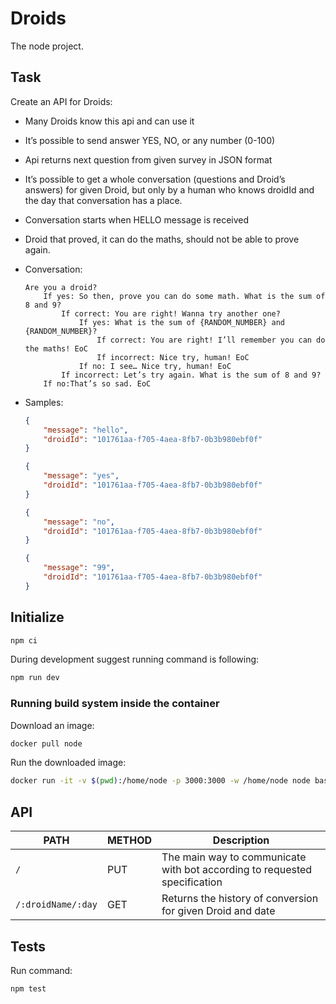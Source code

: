 # Droids

The node project.

## Task

Create an API for Droids:

 * Many Droids know this api and can use it
 * It’s possible to send answer YES, NO, or any number (0-100)
 * Api returns next question from given survey in JSON format
 * It’s possible to get a whole conversation (questions and Droid’s answers) for given Droid, but only by a
human who knows droidId and the day that conversation has a place.
 * Conversation starts when HELLO message is received
 * Droid that proved, it can do the maths, should not be able to prove again.
 * Conversation:

    ```
    Are you a droid?
        If yes: ​So then, prove you can do some math. What is the sum of 8 and 9?
            If correct: ​You are right! Wanna try another one?
                If yes: ​What is the sum of {RANDOM_NUMBER} and {RANDOM_NUMBER}?
                    If correct​: You are right! I’ll remember you can do the maths! ​EoC
                    If incorrect: Nice try, human! ​EoC
                If no: ​I see… Nice try, human! ​EoC
            If incorrect: ​Let’s try again. What is the sum of 8 and 9?
        If no:​That’s so sad. ​EoC
    ```

 * Samples:

    ```json
    {
        "message": "hello",
        "droidId": "101761aa-f705-4aea-8fb7-0b3b980ebf0f"
    }

    {
        "message": "yes",
        "droidId": "101761aa-f705-4aea-8fb7-0b3b980ebf0f"
    }

    {
        "message": "no",
        "droidId": "101761aa-f705-4aea-8fb7-0b3b980ebf0f"
    }

    {
        "message": "99",
        "droidId": "101761aa-f705-4aea-8fb7-0b3b980ebf0f"
    }
    ```

## Initialize

```sh
npm ci
```

During development suggest running command is following:

```sh
npm run dev
```

### Running build system inside the container

Download an image:

```sh
docker pull node
```

Run the downloaded image:

```sh
docker run -it -v $(pwd):/home/node -p 3000:3000 -w /home/node node bash
```

## API

| PATH               | METHOD      | Description  |
| ------------------ |-------------| ------------ |
| `/`                | PUT         | The main way to communicate with bot according to requested specification |
| `/:droidName/:day` | GET         | Returns the history of conversion for given Droid and date |

## Tests

Run command:

```sh
npm test
```
